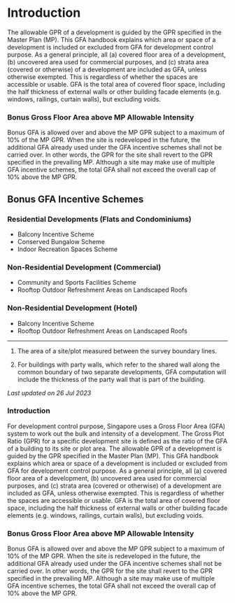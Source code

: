 # Introduction

The allowable GPR of a development is guided by the GPR specified in the Master Plan (MP). This GFA handbook explains which area or space of a development is included or excluded from GFA for development control purpose. As a general principle, all (a) covered floor area of a development, (b) uncovered area used for commercial purposes, and (c) strata area (covered or otherwise) of a development are included as GFA, unless otherwise exempted. This is regardless of whether the spaces are accessible or usable. GFA is the total area of covered floor space, including the half thickness of external walls or other building facade elements (e.g. windows, railings, curtain walls), but excluding voids.

### Bonus Gross Floor Area above MP Allowable Intensity

Bonus GFA is allowed over and above the MP GPR subject to a maximum of 10% of the MP GPR. When the site is redeveloped in the future, the additional GFA already used under the GFA incentive schemes shall not be carried over. In other words, the GPR for the site shall revert to the GPR specified in the prevailing MP. Although a site may make use of multiple GFA incentive schemes, the total GFA shall not exceed the overall cap of 10% above the MP GPR.

## Bonus GFA Incentive Schemes

### Residential Developments (Flats and Condominiums)
- Balcony Incentive Scheme
- Conserved Bungalow Scheme
- Indoor Recreation Spaces Scheme

### Non-Residential Development (Commercial)
- Community and Sports Facilities Scheme
- Rooftop Outdoor Refreshment Areas on Landscaped Roofs

### Non-Residential Development (Hotel)
- Balcony Incentive Scheme
- Rooftop Outdoor Refreshment Areas on Landscaped Roofs

---

1. The area of a site/plot measured between the survey boundary lines.

2. For buildings with party walls, which refer to the shared wall along the common boundary of two separate developments, GFA computation will include the thickness of the party wall that is part of the building.

*Last updated on 26 Jul 2023* 

### Introduction

For development control purpose, Singapore uses a Gross Floor Area (GFA) system to work out the bulk and intensity of a development. The Gross Plot Ratio (GPR) for a specific development site is defined as the ratio of the GFA of a building to its site or plot area. The allowable GPR of a development is guided by the GPR specified in the Master Plan (MP). This GFA handbook explains which area or space of a development is included or excluded from GFA for development control purpose. As a general principle, all (a) covered floor area of a development, (b) uncovered area used for commercial purposes, and (c) strata area (covered or otherwise) of a development are included as GFA, unless otherwise exempted. This is regardless of whether the spaces are accessible or usable. GFA is the total area of covered floor space, including the half thickness of external walls or other building facade elements (e.g. windows, railings, curtain walls), but excluding voids.

### Bonus Gross Floor Area above MP Allowable Intensity

Bonus GFA is allowed over and above the MP GPR subject to a maximum of 10% of the MP GPR. When the site is redeveloped in the future, the additional GFA already used under the GFA incentive schemes shall not be carried over. In other words, the GPR for the site shall revert to the GPR specified in the prevailing MP. Although a site may make use of multiple GFA incentive schemes, the total GFA shall not exceed the overall cap of 10% above the MP GPR.
